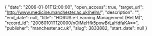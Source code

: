 {
  "date": "2006-01-01T12:00:00", 
  "open_access": true, 
  "target_url": "http://www.medicine.manchester.ac.uk/helm/", 
  "description": "", 
  "end_date": null, 
  "title": "HORUS e-Learning Management (HeLM)", 
  "record_id": "20060101T120000/nOlMeHfk5powBrLaHdfaKA==", 
  "publisher": "manchester.ac.uk", 
  "slug": 3833882, 
  "start_date": null
}

